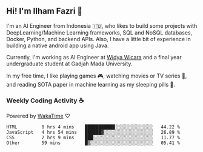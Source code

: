 ## Hi! I'm Ilham Fazri 👋

I'm an AI Engineer from Indonesia 🇮🇩, who likes to build some projects with DeepLearning/Machine Learning frameworks, SQL and NoSQL databases, Docker, Python, and backend APIs. Also, I have a little bit of experience in building a native android app using Java.

Currently, I'm working as AI Engineer at [Widya Wicara](https://widyawicara.com) and a final year undergraduate student at Gadjah Mada University. 

In my free time, I like playing games 🎮, watching movies or TV series 🍿, and reading SOTA paper in machine learning as my sleeping pills 💊. 

### Weekly Coding Activity ☕
Powered by [WakaTime](https://wakatime.com/) ♡
<!--START_SECTION:waka-->

```text
HTML         8 hrs 4 mins    ███████████░░░░░░░░░░░░░░   44.22 %
JavaScript   4 hrs 54 mins   ██████▓░░░░░░░░░░░░░░░░░░   26.89 %
CSS          2 hrs 9 mins    ███░░░░░░░░░░░░░░░░░░░░░░   11.77 %
Other        59 mins         █▒░░░░░░░░░░░░░░░░░░░░░░░   05.41 %
```

<!--END_SECTION:waka-->
